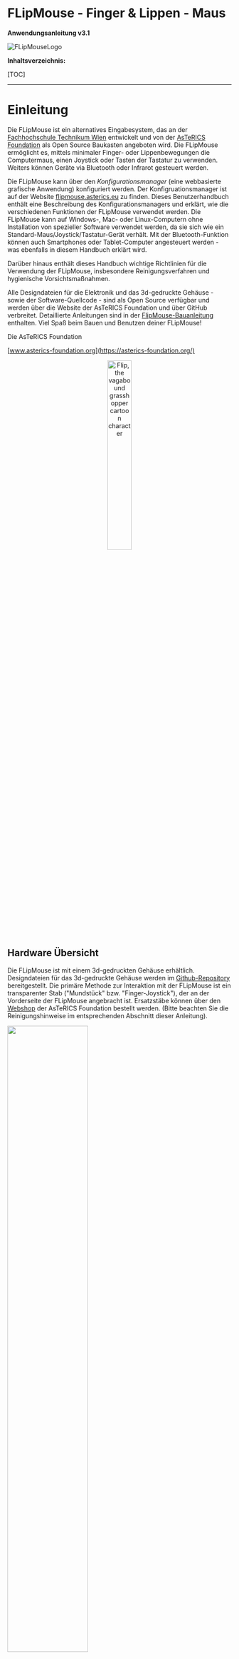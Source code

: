 # FLipMouse - Finger & Lippen - Maus

**Anwendungsanleitung v3.1**





![FLipMouseLogo](./Bilder/flipmouseLogo.svg)



**Inhaltsverzeichnis:**

[TOC]

____



# Einleitung

Die FLipMouse ist ein alternatives Eingabesystem, das an der [Fachhochschule Technikum Wien](https://www.technikum-wien.at) entwickelt und von der [AsTeRICS Foundation](https://asterics-foundation.org) als Open Source Baukasten angeboten wird. Die FLipMouse ermöglicht es,  mittels minimaler Finger- oder Lippenbewegungen die Computermaus, einen Joystick oder Tasten der Tastatur zu verwenden. Weiters können Geräte via Bluetooth oder Infrarot gesteuert werden.

Die FLipMouse kann über den *Konfigurationsmanager* (eine webbasierte grafische Anwendung) konfiguriert werden. Der Konfigruationsmanager ist auf der Website [flipmouse.asterics.eu](https://flipmouse.asterics.eu/index_fm.htm) zu finden. Dieses Benutzerhandbuch enthält eine Beschreibung des Konfigurationsmanagers und erklärt, wie die verschiedenen Funktionen der FLipMouse verwendet werden. Die FLipMouse kann auf Windows-, Mac- oder Linux-Computern ohne Installation von spezieller Software verwendet werden, da sie sich wie ein Standard-Maus/Joystick/Tastatur-Gerät verhält. Mit der Bluetooth-Funktion können auch Smartphones oder Tablet-Computer angesteuert werden - was ebenfalls in diesem Handbuch erklärt wird.

Darüber hinaus enthält dieses Handbuch wichtige Richtlinien für die Verwendung der FLipMouse, insbesondere Reinigungsverfahren und hygienische Vorsichtsmaßnahmen.

Alle Designdateien für die Elektronik und das 3d-gedruckte Gehäuse - sowie der Software-Quellcode - sind als Open Source verfügbar und werden über die Website der AsTeRICS Foundation und über GitHub verbreitet. Detaillierte Anleitungen sind in der [FlipMouse-Bauanleitung](https://github.com/asterics/FLipMouse/blob/master/ConstructionKit/ConstructionManual.pdf) enthalten. Viel Spaß beim Bauen und Benutzen deiner FLipMouse!

Die AsTeRICS Foundation

[www.asterics-foundation.org](https://asterics-foundation.org/)

<p align="center" width="100%">
    <img width="33%" src="./Bilder/flip1.svg" alt="Flip, the vagabound grasshopper cartoon character">
</p>


## Hardware Übersicht

Die FLipMouse ist mit einem 3d-gedruckten Gehäuse erhältlich. Designdateien für das 3d-gedruckte Gehäuse werden im [Github-Repository](https://github.com/asterics/FLipMouse/tree/master/Hardware/case-design/3D_printer) bereitgestellt. Die primäre Methode zur Interaktion mit der FLipMouse ist ein transparenter Stab ("Mundstück" bzw. "Finger-Joystick"), der an der Vorderseite der FLipMouse angebracht ist. Ersatzstäbe können über den [Webshop](https://www.asterics-foundation.org/webshop) der AsTeRICS Foundation bestellt werden. (Bitte beachten Sie die Reinigungshinweise im entsprechenden Abschnitt dieser Anleitung).

<p align="left" width="100%">
    <img width="60%" src="./Bilder/f2.svg">
</p>
*Abbildung 1*: Verwendung der FLipMouse (hier Version 2) als Mundsteuerung für Computer

Zusätzlich können zwei externe Taster an die Klinkenbuchsen auf den beiden Seite des FlipMouse-Gehäuses angeschlossen werden, und eine Taste ist bereits auf dem Gerät integriert.

**Benutzer können auf verschiedene Weise mit der FLipMouse interagieren:**

1. durch Berühren des Mundstücks mit den Lippen oder Fingern und Aufbringen kleiner Kräfte in vertikaler oder horizontaler Richtung
2. durch Erhöhen oder Verringern des Drucks im Mundstück (pusten oder ansaugen)
3. durch Betätigung von (bis zu) 3 Schaltern / Drucktastern
4. falls gewünscht, kann ein Kunststoffschlauch an den Drucksensor angeschlossen werden, so dass der Joystick mit einem Finger bedient werden kann und ein separates Mundstück für pusten/saugen verwendet werden kann. Alternativ kann der Druck auch durch das Anbringen eines Gummiballs am Kunststoffschlauch beeinflusst werden (Kissenschalter / Softschalter).



**Die Hardware-Eigenschaften der FLipMouse:** 

(a)    "Zero-way" Finger-Joystick/Mundstück: sehr geringe Kräfte reichen aus, um eine Auf-/Ab-/Links-/Rechts-Bewegung zu erzeugen

        o  Der Zero-Way Joystick kann z.B. mit Fingern oder Zehen bedient werden

        o  Er kann auch als Mundstück verwendet werden (Betätigung durch Lippen/Mundbewegungen)

        o  Falls gewünscht,  können durch pusten/saugen am Mundstück zusätzliche Funktionen ausgelöst werden. Hier stehen jeweils 2 unterschiedliche Stärke-Einstellungen zur Verfügung.

(b)    Ein eingebauter Schalter (*Button1*) am Gerät, z.B. zum Ändern der aktiven Konfiguration (Funktionen)

(c)    Zwei 3,5-mm-Klinkenbuchsen zum Anschluss von externen Schaltern / Tastern zur Auslösung von Zusatzfunktionen (*Button2* und *Button3*)

(d)    Anzeige der aktiven Konfiguration, des Kalibrierungsvorgangs usw. durch Farbe an der Frontseite

(e)    Universal-Infrarot-Fernbedienungsempfänger und -sender

(f)    Bluetooth-Unterstützung z. B. zur Steuerung von Smartphones oder iOS-Geräten

(g)    "Hot Shoe"-Adapter zur Montage an einem Manfrotto Magic Arm oder einem ähnlichen Montagesystem

(h)    Firmware-Aktualisierung über die FLipMouse-Webanwendung auf [flipmouse.asterics.eu](https://flipmouse.asterics.eu/index_fm.htm)

   

<p align="left" width="100%">
    <img width="60%" src="./Bilder/f5.JPG">
</p>


Auf der linken Seite der FLipMouse befindet sich eine Taste (B1), die eine konfigurierbare Funktion bietet (z. B. Ändern des Betriebsmodus). Eine 3,5-mm-Klinkenbuchse ermöglicht den Anschluss eines externen Tasters.

Auf der rechten Seite des FLipMouse-Gehäuses ist das Infrarot (IR) Empfängermodul zugänglich. Mit diesem Modul können beliebige Infrarot-Fernbedienungsbefehle aufgezeichnet werden (z.B. zum Ändern der Lautstärke oder der Kanaleinstellungen eines TV-Gerätes). Die IR-Signale können dann über die IR-Sendediode auf der Rückseite der FLipMouse wiedergegeben werden. Weiters kann zweiter externer Taster (B3) angeschlossen werden.

Die Frontseite des Gehäuses bietet eine Anschlussmöglichkeit für das Mundstück / den Finger-Joystick. Hier wird auch der aktuelle Betriebsmodus durch eine einstellbare Lichtfarbe angezeigt.



## Montage und Verwendung

**1. Befestigung des Mundstücks / des Joysticks**

Befestigen Sie das transparente Acrylglasrohr auf den vorderen Anschluss (Luer Lock Adapter) und drehen Sie es im Uhrzeigersinn, bis es gut sitzt (bitte nicht zu stark drehen, weil dadurch der Luer-Lock Adapter bzw. die Befestigung beschädigt werden könnten).

**2. Montieren der FLipMouse in einer geeigneten Weise**

Das Bild zeigt eine Kombination aus "[Manfrotto Gelenkarm](https://www.manfrotto.com/global/single-arm-2-section-196ab-2/)" + "[SuperClamp](https://www.manfrotto.com/global/super-photo-clamp-without-stud-aluminium-035/)" Halterung. Sie können auch den [Manfrotto Magic Arm](https://www.manfrotto.com/global/magic-photo-arm-smart-centre-lever-and-flexible-extension-143n/) oder eine andere Befestigungslösung verwenden, die auf den 3/8"-HotShoe-Adapter der FLipMouse passt.

*Verwendung als Mundsteuerung*
![Verwendung als Mundsteuerung](./Bilder/f2.png)
*Abbildung 3*: Verwendung der FLipMouse mit Mund/Lippen

Achten Sie darauf, dass sich der Kopf des Benutzers/der Benutzerin in einer bequemen Position befindet. Das Mundstück sollte die Lippen nur leicht berühren. Es ist nicht sinnvoll, das Mundstück weiter in den Mund zu nehmen - dies könnte unangenehm sein und die Kontrolle der seitlichen Bewegung erschweren.

*Verwendung als Finger-Joystick*
![Verwendung als Fingerjoystick](./Bilder/f10.PNG)
*Abbildung 4*: Verwendung der FLipMouse mit den Fingern

Wenn der Benutzer / die Benutzerin die FLipMouse mit einem Finger oder dem Daumen betätigen möchte, montieren Sie das System so, dass sich die Hand in einer Ruheposition befindet und der Finger den Joystick ohne Belastung berühren kann. Bringen Sie einen oder zwei zusätzliche externe Schalter an, falls gewünscht, und montieren Sie die Schalter an geeigneten Stellen (z. B. an den Beinen/Zehen/Schultern usw.).

*Soft-Taster mittels Gummiball*
Ein Kunststoffschlauch kann mittels eines *Luer-Lock*-Adapters am vorderen Anschluss der FLipMouse befestigt werden. Dieser Kunststoffschlauch kann mit einem weichen Ball verbunden werden, sodass ein Drücken das Balles eine verwertbare Druckänderung erzeugt. Diese Lösung kann als weicher Kopfschalter / Kissenschalter oder Schulterschalter ausgeführt und mit anderen externen Schaltern kombiniert werden.

**3. Schließen Sie die FLipMouse über die gewünschte Schnittstelle (USB, Bluetooth oder USB-OTG) an einen Computer, ein Tablet oder ein Smart Phone an**. Bitte beachten Sie, dass die Einstellungen der FLipMouse nur geändert werden können, wenn die FLipMouse an einen PC über USB angeschlossen ist.



#### Verwendung der FLipMouse über USB

Die FLipMouse kann über ein USB-Micro-Kabel an einen Computer angeschlossen werden.  Nach dem Anschließen der FLipMouse wird eine Kalibrierung der Nullstellung durchgeführt, die etwa 2 Sekunden dauert. Während dieser Zeit sollte das Mundstück nicht berührt werden.

![USB Micro Kabelverbindung](./Bilder/f12DE.svg)
*Abbildung 5*: Verbinden der FLipMouse mit dem Computer

**Bitte seien Sie vorsichtig** beim Anbringen des USB-Steckers, starke Kräfte können den Stecker beschädigen!

#### Verwendung der FLipMouse über Bluetooth

Die Bluetooth-Funktion der FLipMouse ermöglicht die kabellose Maus-/Tastatursteuerung von Computern, Tablets und Smartphones. Darüber hinaus können iPhones oder iPads über VoiceOver & Assistive-Switch Unterstützung genutzt werden. Falls die FLipMouse nur über Bluetooth verwendet werden soll, muss die Stromversorgung über ein USB-Micro-Kabel hergestellt werden (entweder über ein 5V-Netzteil oder über eine USB-Powerbank).

#### Verwendung der FLipMouse über USB-OTG

Die FLipMouse sollte mit jedem Betriebssystem funktionieren, das USB-HID-Geräte (Maus/Tastatur/Joystick) unterstützt, z. B. Windows, Linux oder MacOS. Einige Android-Geräte verfügen über einen USB-Anschluss mit USB-OTG-Funktionalität ("on-the-go"). Wenn Ihr Gerät "OTG" unterstützt, können Sie die FLipMouse mit einem USB-OTG-Adapter/Kabel anschließen (siehe Abbildung unten). Nach dem Anschließen sollten Sie einen Mauszeiger und/oder eine Bildschirmtastatur sehen. Sie können mit der App "OTG Checker" testen, ob Ihr Android-Telefon oder -Tablet die USB-OTG-Funktion unterstützt. 

![smartphone](./Bilder/f13.PNG)
*Abbildung 6*: Verwendung der FLipMouse mit dem Smart Phone



# FLipMouse-Konfigurationsmanager

Der *FLipMouse Konfigurationsmanager* ist eine grafische Benutzeroberfläche (GUI) zur Anpassungen der Einstellungen der FLipMouse an persönliche Bedürfnisse. Der Konfigurationsmanager ist über die folgende Website zugänglich: [https://flipmouse.asterics.eu](https://flipmouse.asterics.eu). Der FLipMouse-Konfigurationsmanager sendet und empfängt Informationen von der FLipMouse über einen Kommunikationsanschluss (COM-Port).  **Derzeit werden folgende WebBrowser unterstützt: Chrome, Chromium, Edge, Safari**.

Die folgende Abbildung zeigt die Einstiegsseite des FLipmouse-Konfigurationsmanagers:

<p align="left" width="100%">
    <img width="70%" src="./Bilder/fig1DE.PNG">
</p>
*Abbildung 7: Willkommensseite des FLipMouse-Konfigurationsmanagers*.

## Verbindungsaufbau mit der FLipMouse

1. Stellen Sie sicher, dass die FLipMouse über einen USB-Anschluss mit Ihrem Computer verbunden ist und dass ein unterstützter Webbrowser - Chrome, Chromium, Edge oder Safari - verwendet wird. (Der Testmodus erlaubt die Verwendung des Konfigurationsmanagers ohne eine echte FlipMouse, was z. B. zum Anzeigen oder Ändern von Einstellungen aus einer Backup-Datei nützlich sein kann).
2. Klicken Sie auf *VERBINDEN ZU FLIPMOUSE (ÜBER USB ANGESCHLOSSEN)* und wählen Sie im Auswahlfeld den entsprechenden COM-Port (Kommunikationsanschluss) aus. Wenn das Auswahlfeld leer erscheint, bedeutet dies, dass kein Kommunikationsanschluss erkannt wurde. Schließen Sie in diesem Fall das FLipMouse-Gerät erneut an und warten Sie, bis der COM-Port aktualisiert wird. Falls auch nach wiederholten Versuchen kein COM-Port wählbar ist, liegt vermutlich ein Problem mit dem Treiber vor. Legen Sie in diesem Fall bitte ein [Issue im Github Repository](https://github.com/asterics/FLipMouse/issues) an bzw. suchen Sie dort nach Lösungsmöglichkeiten.
3. Sobald der COM-Port ausgewählt ist, klicken Sie auf die Schaltfläche "Verbinden" am unteren Rand des Auswahlfeldes.
4. Nach erfolgreicher Verbindung des COM-Ports wird das Hauptfenster geöffnet. Die Titelleiste zeigt in der oberen rechten Ecke des Fensters den COM-Port Status als "verbunden" an, und die Auswahlbox *Slot auswählen* zeigt den aktiven Konfigurations-Speicherplatz (Slot). Darunter könnten die Tabs (Reiter) mit den Hauptfunktionen gewählt werden:

![ConfigManager-Header](./Bilder/header_de.jpg)*Abbildung 8: Titelleiste des FLipMouse-Konfigurationsmanagers*



## Ändern von Einstellungen und Funktionen

### Speicherplätze ("Slots")

Der Konfigurationsmanager ermöglicht die Anpassung aller Einstellungen und Betriebsarten der FLipmouse. Die Einstellungen werden in einzelnen **Speicherplätzen (Slots)** abgelegt - z.B. ein Slot für schnellen Mausbetrieb, ein Slot für langsamen Mausbetrieb, ein Slot für Tastatur-ASDW usw. Alle Einstellungen werden in der FLipMouse gespeichert. Die Einstellungen können auch in einer Datei auf Ihrem Computer abgelegt (oder von dort geladen) werden. 
Die in der FLipMouse gespeicherten Einstellungen bleiben auch dann erhalten, wenn die Stromversorgung unterbrochen wird. Wenn die FLipMouse das nächste Mal angeschlossen wird, sind die Einstellungen wieder verfügbar - auch wenn Sie einen anderen Computer oder ein anderes Betriebssystem verwenden!



## Tab STICK-CONFIG

Im Tab STICK-CONFIG wird die **Betriebsart des Mundstücks/Joysticks für den aktiven Slot eingestellt**. Weiters können etwa die *Sensitivität*, die *Deadzone* und weitere Parameter für geändert werden. Durch die Möglichkeit, mehrere Slots mit unterschiedlichen Stick-Einstellungen bzw. Betriebsarten zu konfigurieren, können flexible Anwendungsszenarien für die FLipMouse realisiert werden. Die Slots können durch eine beliebige Aktion des Benutzers / der Benutzerin gewechselt werden (z.B. das Drücken eines externen Tasters oder starkes Pusten in das Mundstück, siehe Abschnitt [*Zuweisung von verschiedenen Aktionen*](https://github.com/asterics/FLipMouse/blob/master/Documentation/UserManual/Markdown/FLipMouseAnwendungsanleitung.md#tab-aktionen)).


![ConfigManager](./Bilder/tab_stick_de.jpg)

### Betriebsart (“Verwende Stick für”)

Diese Einstellung bestimmt die Auswirkung einer Berührung des Sticks: 

1. **Mausbewegung:** Diese Betriebsart bewegt den Maus-Zeiger (dies ist die Standardeinstellung, um Computer oder Smartphones zu steuern). Ist dieser Modus aktiv, so wirken sich die weiteren Parameter (z.B. Sensitivität oder Deadzone) direkt auf die Geschwindigkeit des Maus-Zeigers aus. 
2. **Alternative Aktionen:** Wird diese Betriebsart gewählt, so kann der Stick für eine ganze Reihe unterschiedlicher Aktionen verwendet werden (z. B. Drücken der Taste 'A' wenn der Stick nach oben gedrückt wird, oder Abspielen eines Infrarot-Kommandos wenn der Sick nach rechts gedrückt wird). Diese Aktionen können im Tab ACTIONS festgelegt werden (siehe Abschnitt [*Zuweisung von verschiedenen Aktionen*](https://github.com/asterics/FLipMouse/blob/master/Documentation/UserManual/Markdown/FLipMouseAnwendungsanleitung.md#tab-aktionen)). **Wichtig:**Ist diese Betriebsart aktiv, so ist in erster Linie der Deadzone-Parameter ausschlaggebend dafür, ab welcher Betätigungsstärke die zugeweisene Aktion ausgelöst wird. 
3. **Joystick (XY):** In dieser Betriebsart  beeinflusst der Stick die X- und Y-Achse eines Joysticks/Gamepads (siehe Abschnitt [*Verwendung des Sticks für Joystick-Bewegungen*](https://github.com/asterics/FLipMouse/blob/master/Documentation/UserManual/Markdown/FLipMouseAnwendungsanleitung.md#verwenden-des-sticks-f%C3%BCr-joystick-bewegungen)).
4. **Joystick (ZR):** In dieser Betriebsart  beeinflusst der Stick die Z- und R-Achse eines Joysticks/Gamepads.
5. **Joystick (Slider):** In dieser Betriebsart  beeinflusst der Stick zwei Slider-Achsen eines Joysticks/Gamepads.

Falls eine der Joystick-Betriebsarten gewählt wird, verhält sich die FLipMouse wie ein Gamepad mit 6 Achsen (*X/Y*, *Z/Rotation* und *Slider1/Slider2*). Da der FLipMouse-Stick zu einem Zeitpunkt nur 2 Auslenkungen liefern kann, muss eine Auswahl der Joystick-Achsen getroffen werden:

<p align="left" width="100%">
    <img width="80%" src="./Bilder/fig20.1DE.svg">
</p>

*Abbildung 9: Konfiguration für Joystick-Bewegung einstellen*

Bitte beachten Sie, dass die Joystick-Funktion von entsprechenden Software-Anwendungen - z.B. Computerspielen - unterstützt werden muss. (Microsoft Windows bietet eine Test-Software für die Live-Anzeige der Joystick-Achsen- und Button-Aktivitäten an - dieses Tool kann durch Eingabe von "*joy.cpl*" in den Suchdialog gestartet werden.)



#### Mittelposition Kalibrieren

Die Betätigung dieser Schaltfläche führt eine Kalibration der Ruheposition des Sticks durch. Dies dauert etwa 1 Sekunde - dann ist die Kalibrierungssequenz abgeschlossen. In dieser Zeit sollte der Stick nicht berührt werden. (Die Kalibration kann bei Bedarf auch als *Alternative Aktion* zugewiesen werden, sodass sie während der Verwendung des FLipMouse-Geräts durchgeführt werden kann.

#### Nach Rechts Drehen (Stick-Ausrichtung ändern)

Die FLipMouse wird mit einer *HotShoe 3/8"*-Montageschraube befestigt, die sich an der Unterseite des FLipMouse-Gehäuses befindet. Die Ausrichtung kann je nach Bedarf geändert werden (ist die FLipMouse z.B. seitlich montiert, kann die Stick-Ausrichtung entsprechend geändert werden, sodass Bewegungen weiterhin korrekt interpretiert werden). Ein Klick auf "NACH RECHTS DREHEN" ändert die Ausrichtung um 90°. Es sind Ausrichtungseinstellungen für 0 / 90 / 180 und 270 Grad möglich, so dass jede Einbaulage möglich ist.



### Einstellung der Bewegungsparameter

Die Bildlaufleisten ermöglichen es, die Bewegungsparameter des Sticks und das Verhalten des Mauszeigers nach den Wünschen des Benutzers / der Benutzerin zu ändern. Das Verhalten der folgenden Merkmale kann geändert werden:

<p align="left" width="100%">
    <img width="100%" src="./Bilder/fig3DE.svg">
</p>
*Abbildung 10: Tab STICK-CONFIG, Einstellung der Bewegungsparameter*



#### Sensitivität

Wenn Sie den Stick für die Mausbewegung verwenden, kann die Empfindlichkeit über die Bildlaufleiste *Sensitivität* eingestellt werden. Ein kleinerer Wert führt zu einer langsameren Bewegung des Mauszeigers. Um den Wert zu ändern, klicken und ziehen Sie den Regler der Bildlaufleiste oder klicken Sie auf die Leiste neben dem Regler.

#### Deadzone

Die *Deadzone*-Einstellung definiert einen passiven Bereich für die Stickbewegungen: Ist der Deadzone-Wert niedrig, führen schon sehr geringe Stickbewegungen zu einer Cursorbewegung (oder führen die zugewiesene Alternativfunktion aus - siehe Kapitel *Zuweisung verschiedener Aktionen*). Ist die Deadzone zu niedrig eingestellt, beginnt der Cursor eventuell unbeabsichtigt mit einer Bewegung. Erhöhen Sie in diesem Fall den Wert der Deadzone, sodass die Stärke der Auslenkung für einen bestimmten Benutzer/Benutzerin geeignet ist. Beim Betriebsmodus *Alternative Aktionen* ist es sinnvoll, einen größeren Wert für die Deadzone zu verwenden, sodass z.B. die Richtungen bei Verwendung von Tastatur-Aktionen eindeutig ausgelöst weren können.

#### Separate Achseneinstellungen für Sensitivität und Deadzone

Falls gewünscht, können die Sensitivitäts- und Deadzonewerte für horizontale oder vertikale Bewegungen individuell geändert werden. Wählen Sie dazu die Option "*zeige x/y getrennt*", wie unten gezeigt:

<p align="left" width="100%">
    <img width="100%" src="./Bilder/fig3.1DE.svg">
</p>
*Abbildung 11: Tab STICK-CONFIG, Aufteilung der x/y-Achsen*

#### Maximale Geschwindigkeit

Die Einstellung der maximalen Geschwindigkeit auf ein niedriges Niveau ist nützlich, wenn der Benutzer die Cursorgeschwindigkeit begrenzen und gleichzeitig eine hohe Empfindlichkeit/Beschleunigung beibehalten möchte. (Diese Einstellung ist nur in der Betriebsart *Mausbewegung* relevant.)

#### Beschleunigung

Die Beschleunigungseinstellung erlaubt es, das Beschleunigungsverhalten des Mauszeigers zu beeinflussen: Wenn die Beschleunigung auf einen niedrigen Wert eingestellt ist, wird selbst eine starke Auslenkung des Sticks eine langsame (aber fortschreitende) Bewegung des Mauszeigers auslösen, was es einfacher macht, kleine Ziele präzise zu erreichen. (Diese Einstellung ist nur in der Betriebsart *Mausbewegung* relevant.)

#### Sensitivitäts-Profil

(Diese Einstellung wird erst durch Klicken auf *"Zeige erweiterte Einstellungen "* sichtbar.)
Die Kraftsensoren der FLipMouse weisen mechanisch bedingt kleine Ungenauigkeiten auf, die zu einem Abdriften des Mauszeigers führen können. Die Auswahlbox für verschiedene Empfindlichkeitsprofile erlaubt es, die Gesamtverstärkung und die Driftkorrektur einzustellen. In der Regel (und sofern keine anderen Sensorvarianten zum Einsatz kommen) sollte die Einstellung "Medium" verwendet werden.

### Anwenden der Einstellungen auf alle Slots

Die aktuellen Regler-Werte für die Bewegungsparameter sowie die Stick-Einstellung kann durch die beiden Schaltflächen am Ende des Tabs auf alle existierenden Slots übertragen werden. (Diese Möglichkeit besteht auch in anderen Tabs, wie z.B. bei den Einstellungen der Saug-Puste-Steuerung).

![ConfigManager](./Bilder/footer_de.jpg)

*Abbildung 11: Einstellungen auf alle Slots anwenden*



## Tab SAUG-PUSTE-STEUERUNG

Im Tab "SAUG-PUSTE-STEUERUNG" können die Schwellenwerte für Pusten und Ansaugen  nach Belieben eingestellt werden. Falls die FLipMouse angeschlossen ist, können die aktuellen Druckwerte anhand der horizontalen blauen Säule überwacht werden. Die aktuellen Minimal- und Maximalwerte sind anhand der vertikalen blauen und roten Linien erkennbar). Für das Ansaugen und das Pusten können jeweils zwei Schwellwerte eingestellt werden (normal und stark), denen im Tab "AKTIONEN" unterschiedliche Aktionen zugeordnet werden können. **Tipp**: die Schwellwerte für leichte Betätigung sollten so sensibel wie möglich eingestellt werden, und der Unterschied zur starken Betätigung sollte groß genug sein, um ein versehentliches Auslösen der zugeordneten Aktionen zu verhindern. Eventuell ist es nützlich, in der ersten Lernphase die starken Schwellwerte nicht zu verwenden (also so einzustellen, dass sie gar nicht erreichbar sind).

<p align="left" width="100%">
    <img width="100%" src="./Bilder/fig5.1DE.svg">
</p>
*Abbildung 12: Einstellungen für Pusten und Ansaugen*

Beachten Sie, dass der Leerlaufdruck (ohne Saugen und ohne Pusten) bei 
bei etwa 512 liegt, und der Druck steigt, wenn Sie in das Mundstück pusten, das dadurch auch einen erhöhten Druck anzeigt. Mit den Schiebereglern kann der Schwellendruck für Saugen und Pusten eingestellt werden. Die graue gepunktete Linie stellt den aktuellen Druck dar. Die blaue und die rote gepunktete Linie stellen die in dieser Sitzung erreichten Grenzwerte dar.

#### Erweiterte Gesten für Stark Ansaugen und Stark Pusten

Durch die Kombination eines starken Ansaugens oder Pustens mit einer kurzen Stick-Bewegung können bis zu 8 weitere Aktionen ausgelöst werden (z.B. "stark ansaugen + nach oben" oder "stark pusten + nach links"). Dabei muss der Stick kurz *nach* der Saug- oder Puste-Aktivität in die entsprechende Richtung ausgelenkt werden. (Wird der Stick nicht innerhalb einer Sekunde bewegt, so wird die eingestellte Aktion für stark pusten oder stark ansaugen ausgelöst.)



## Tab AKTIONEN

Im Tab AKTIONEN können unterschiedliche Benutzeraktivitäten zu gewünschten FlipMouse-Funktionen (Aktionen) zugeordnet werden. Die Benutzeraktivitäten sind:

- das Drücken oder Loslassen der 3 Tasten (eingebaute Taste *Button1* oder externe Tasten *Button2* oder *Button3*)
- Stickbewegungen (auf/ab/links/rechts), die den Schwellenwert der Deadzone überschreiten
- Saug- und Puste-Aktivitäten (oder erweiterte Saug-Puste-Gesten).

Die Zuweisung von Benutzeraktivitäten zu Aktionen wird in einer Tabelle dargestellt. Durch die Darstelloptionen *Aktueller Slot*, *Tabelle* oder *Liste* ist es möglich, einen Überblick auf alle existierenden Slots oder eine detaillierte Darstellung des aktuellen Slots zu erhalten.

<p align="left" width="100%">
    <img width="100%" src="./Bilder/fig6.1DE.svg">
</p>
*Abbildung 13: Verschiedene Aktionen für Benutzeraktivitäten zuweisen*

 Die Zuweisung von Aktionen kann durch Anklicken des Eintrags in der Tabelle geändert werden - dadurch öffnet sich ein Fenster mit weiteren Optionen:

<p align="left" width="100%">
    <img width="80%" src="./Bilder/fig7DE.PNG">
</p>
*Abbildung 14: Pop-up-Fenster zur Auswahl der gewünschten Aktion*

Im Folgenden werden die einzelnen Aktionskategorien und die verschiedenen Aktionen kurz beschrieben.



### Aktionskategorie “Maus”

**Linke / Mittlere / Rechte Maustaste halten (für die Dauer der Eingabe-Aktion)**
Bei der Aktion *Halten* wird eine bestimmte Maustaste kontinuierlich gedrückt (z. B. um ein Element über den Bildschirm zu ziehen). Die Maustaste wird losgelassen, wenn die zugewiesene Benutzeraktivität endet (z. B. wenn die Aktivität "Saugen/Pusten" endet, wenn der Stick wieder in die mittlere Position gebracht wird oder wenn eine externe Taste losgelassen wird).

**Klick linke / mittlere / rechte Maustaste**
Mit diesen Funktionen kann ein Klick der linken, rechten oder mittleren Maustaste ausgeführt werden. **Anmerkung:** ein Klick besteht aus drücken & loslassen der entsprechenden Maustaste, beides passiert kurz hintereinander nach Betätigen des Tasters / Bewegen des Sticks / Saug-/Pustesteuerung!

**Doppelklick linke Maustaste**
Erzeugt einen Doppelklick mit der linken Maustaste. Ein Doppelklick der linken Maustaste ist zum Beispiel zum Öffnen einer Datei notwendig. Das Ausführen von schnellen Mausklicks kann jedoch für manche NutzerInnen schwierig sein.

**Drücken oder Loslassen linke / mittlere / rechte Maustaste (umschalten)**
Die Aktion *Umschalten* ändert den Zustand einer Maustaste von gedrückt zu nicht gedrückt und umgekehrt. Dies ist z. B. nützlich, wenn eine Benutzeraktivität länger aufrechterhalten werden soll (z. B. beim Ziehen eines Objekts oder um eine Taste gedrückt zu halten, während andere Tasten gedrückt/losgelassen werden). Beachten
Sie, dass die Maustaste solange gedrückt bleibt, bis die zugewiesene Benutzeraktivität ein weiteres Mal aufgerufen wird!

**Nach oben / unten scrollen**
Die Aktionen *Nach oben / unten scrollen* ahmen das Maus-Scrollrad nach. Das Auslösen der Aktion *Nach oben scrollen* führt zu einem Bildlauf nach oben, während *Nach unten scrollen* zu einem Bildlauf nach unten führt. Diese Aktion ist zum Beispiel beim Lesen von Dokumenten oder Webseiten nützlich.

**Maus horizontal / vertikal bewegen (x-Achse / y-Achse)**
Die Funktionen *Maus horizontal bewegen (x-Achse)* und *Maus vertikal bewegen (y-Achse)* erzeugen Computermausbewegungen entlang der ausgewählten Achsen. Die Geschwindigkeitsparameter für diese Funktionen können in dem darunter erscheinenden Feld eingestellt werden. Solange die Benutzeraktivität vorhanden ist, wird der Mauszeiger bis zu dieser maximalen Geschwindigkeit beschleunigt. Bitte beachten Sie dies:

*Ein positiver Wert für die X-Richtung bewegt den Mauszeiger nach rechts. 
Ein negativer Wert für die X-Richtung verschiebt den Mauszeiger nach links. 
Ein positiver Wert für die Y-Richtung verschiebt den Mauszeiger nach unten. 
Ein negativer Wert für die Y-Richtung bewegt den Mauszeiger nach oben.* 



### Aktionskategorie "Joystick"

**Joystick x-/y-/z-Achse/z-Drehung/Regler setzen**
Diese Aktionen können verwendet werden, um einen gewünschten Wert an die Joystick-Achse zu senden. Die wählbaren Joystick-Achsen sind: *X / Y / Z / Z-Drehung / Regler*. Der Joystick wird in die Mittelstellung zurückbewegt, wenn die zugehörige Benutzeraktivität endet.

**Joystick-Button halten (für Dauer der Eingabe-Aktion)**
Diese Aktion kann verwendet werden, um einen gewünschte Joystick-Button zu drücken. Das FLipMouse-Gerät unterstützt 32 Tasten, so dass jeder Wert von 1 bis 32 zulässig ist. Der Joystick-Button wird losgelassen, wenn die zugehörige Benutzeraktivität beendet ist.

**Joystick Hat-Position setzen**
Mit dieser Aktion wird die Ausrichtung des Joystick-"Hats" (in Grad) festgelegt. Erlaubte Werte sind:
*-1, 0, 45, 90, 135, 180, 225, 270, 315*. Der Wert -1 setzt den Hat auf die mittlere Position (Leerlauf). 
Der Joystick-Hat wird in die Mittelstellung zurückbewegt, wenn die zugehörige Benutzeraktivität endet.



### Aktionskategorie "Tastatur"

**Taste(n) drücken + wieder loslassen / halten / umschalten**
Die Aktion *Taste(n) drücken + wieder loslassen* ermöglicht das Drücken einer oder mehrerer Tastaturtasten. Es wird ein zweites Dropdown-Menü mit möglichen Tastenbezeichnungen angezeigt (***Tasten hinzufügen***). **Wenn eine Taste aus diesem Menü ausgewählt wird, muss sie in das Feld *Eingabe Tasten* eingefügt werden (auf HINZUFÜGEN klicken)**. Auf diese Weise können mehrere Tasten der Tastatur gleichzeitig gedrückt werden. Die Taste(n) wird kurz darauf wieder losgelassen. Wenn Sie die zugewiesenen Tasten entfernen oder ändern möchten, müssen Sie die aktuell zugewiesenen Tasten löschen, indem Sie auf die Schaltfläche "LÖSCHEN" neben dem Feld *Eingabe Tasten* einfügen klicken.

Gängige Tastenkombinationen sind: 
TASTE_CTRL + Z: löst die Rückgängig-Funktion aus
TASTE_CTRL + C: löst die Kopierfunktion aus
KEY_CTRL + V: löst die Einfügefunktion aus
KEY_CTRL + KEY_ALT + KEY_ DELETE

Die Aktion *Taste(n) halten (für Dauer der Eingabe-Aktion)* hält die Taste gedrückt, bis die Benutzeraktivität beendet ist.
Die Aktion *Taste(n) drücken oder auslassen (umschalten)* wechselt bei jeder Benutzeraktivität den Zustand der Taste von gedrückt zu nicht gedrückt und umgekehrt.

Eine Liste aller unterstützten Tastenbezeichner finden Sie im [Anhang](https://github.com/asterics/FLipMouse/blob/master/Documentation/UserManual/Markdown/FLipMouseAnwendungsanleitung.md#liste-der-k%C3%BCrzel-f%C3%BCr-keybord-tasten) 
oder werfen Sie einen Blick auf die [FLipMouse Wiki / Github Seiten](https://github.com/asterics/FLipMouse/wiki/at-api).

<p align="left" width="100%">
    <img width="80%" src="./Bilder/fig8.1DE.svg">
</p>
*Abbildung 15: Hinzufügen von Tasten für die Aktionen Tasten Drücken / Halten / Umschalten*



**Schreibe Wort**
Die Aktion *Schreibe Wort* ermöglicht die Eingabe eines bestimmten Textes/Satzes bei zugewiesener Benutzeraktivität (z. B.: Schreiben Sie "Hallo", wenn Sie den FLipMouse-Stick nach oben bewegen). Wenn Sie diese Aktion auswählen, wird unter dem Dropdown-Menü ein leeres Textfeld angezeigt, in das der Text eingegeben werden kann (siehe unten):

<p align="left" width="100%">
    <img width="80%" src="./Bilder/fig9DE.PNG">
</p>
*Abbildung 16: Funktion "Schreibe Wort"*

In diesem Beispiel wird jedes Mal, wenn die Taste *Button1* der FLipMouse gedrückt wird, "Hallo" geschrieben.



### Aktionskategorie "Gerät"

**Keine Funktion (leer)**
Wenn die Aktion *Keine Funktion (leer)* ausgewählt ist, wird der entsprechenden Benutzeraktivität keine Aktion zugewiesen.

**Nächsten Slot laden**
Diese Aktion ist nur relevant, wenn Sie mehrere FLipMouse-Konfigurations-Slots gespeichert haben. Diese Aktion schaltet auf den nächsten Slot um. Wenn der letzte Slot bereits erreicht ist, wird durch Auslösen dieser Aktion zum ersten Slot gewechselt. Wenn Sie den Steckplatz wechseln, ändern die eingebauten LED-Lampen entsprechend die Farbe an der Gehäusefront und zeigen so den aktiven Slot an. Zusätzlich zur Farbe LEDs wird der Wechsel des Steckplatzes durch ein akustisches Signal angezeigt (die Anzahl der Töne entspricht der Nummer des Slots).

**Slot per Name laden**
Mit dieser Aktion wird der Konfigurations-Slot mit dem angegebenen Namen aktiviert. Der Name kann im Drop-Down Menü ausgewählt werden. Diese Aktion ist nur relevant, wenn Sie mehrere FLipMouse-Konfigurations-Slots gespeichert haben. Die LEDs zeigen die Slotnummer wie oben beschrieben an.

**Stick-Mittelposition kalibrieren**
Diese Aktion startet die Kalibrierungssequenz für die mittlere Position des Sticks. Bitte beachten Sie die Beschreibung ["*Kalibrierung der Mittelposition des Sticks*"](https://github.com/asterics/FLipMouse/blob/master/Documentation/UserManual/Markdown/FLipMouseAnwendungsanleitung.md#kalibrierung-der-mittelposition-des-sticks).



### Aktionskategorie: "Infrarot"

**Infrarot-Kommando abspielen / halten**
Diese Aktion gibt den Infrarot (IR-)Code mit dem angegebenen Befehlsnamen wieder. Die vorhandenen (aufgezeichneten) IR-Befehle können aus dem Dropdown-Menü ausgewählt werden. Die Aktion *Infrarot-Kommando abspielen* sendet den aufgezeichneten Code einmal, während die Aktion *Infrarot-Kommando halten* den Code wiederholt, bis die Benutzeraktivität beendet ist. Weitere Informationen zu Infrarot-Codes finden Sie im Abschnitt ["*Infrarot-Code-Aufzeichnung und -Wiedergabe*"](https://github.com/asterics/FLipMouse/blob/master/Documentation/UserManual/Markdown/FLipMouseAnwendungsanleitung.md#infrarot-code-aufzeichnung-und--wiedergabe).



### Aktionskategorie: Makro

**Benutzderdefiniertes Makro**
Diese Aktion ermöglicht das Ausführen eines sogenannten benutzerdefiniertem Makro, das aus mehreren Einzelaktionen besteht. Damit kann eine gewünschte Abfolge von Aktionen ausgeführt werden, die z.B. aus einer Anzahl von Mausbewegungen, Mausklicks, Texteingaben oder Tastendrücken besteht. Diese Aktion ist mächtig, aber auch etwas komplizierter, da die einzelnen Aktionen in Form von sogenannten AT-Befehlen angegeben werden müssen, die durch Semikolons getrennt sind. Ein Beispiel: Das folgende Befehlsmakro bewegt den Mauszeiger 100 Schritte nach links, 20 Schritte nach oben, wartet dann 100 Millisekunden und führt dann einen linken Mausklick aus: "MX 100; MY -20; WA 100; CL". Eine Liste und detaillierte Erklärung aller unterstützten AT-Befehle finden Sie im [Unterstützte Makro-Kommandos](https://github.com/asterics/FLipMouse/blob/master/Documentation/UserManual/Markdown/FLipMouseAnwendungsanleitung.md#liste-der-unterst%C3%BCtzten-makrokommandos) oder auf den [FLipMouse Wiki / Github Seiten](https://github.com/asterics/FLipMouse/wiki/at-api).



## Tab SLOTS

Im SLOTS-Tab können Sie neue Slots erstellen, bestehende Slots löschen, einen einzelnen oder alle Slots herunterladen (Backup erstellen) und eine Datei hochladen, die eine vollständige Konfiguration mit mehreren Slots enthält (Backup wiederherstellen). Außerdem können verschiedene Demo-Einstellungen (Presets) angewendet werden.

<p align="left" width="100%">
    <img width="100%" src="./Bilder/tab_slots1_de.jpg">
</p>

*Abbildung 17: SLOT Einstellungen*



### Slot-Liste / Slot-Auswahl

Die Slotliste zeigt alle vorhandenen Slots in der richtigen Reihenfolge an. Der aktuelle Slot ist durch die grüne Zeilenfarbe gekennzeichnet. Ein Klick auf einen anderen Slot in der Slot-Liste aktiviert diesen Slot. Außerdem wird der aktuelle Slot oben in der Mitte des Fensters im Feld *Slot auswählen* angezeigt und kann dort geändert werden. Die Einstellungen des aktuellen Slots werden gespeichert und beim Wechsel zu einem anderen Slot beibehalten. Die maximale Anzahl von Slots beträgt 10. 

#### Slot-Farbe 

Jedem Slot kann eine Farbe zugewiesen werden, die auf der Vorderseite der FLipMouse angezeigt wird. Die Farbe kann durch Anklicken der farbigen Schaltfläche über einen Auswahldialog  geändert werden. 

#### Verbindung (USB- oder Bluetooth Modus)

Durch Anklicken der Schaltfläche *Verbindung* in der Slot-Liste wird zwischen USB- und Bluetooth-Modus für diesen Slot umgeschaltet. Der Bluetooth-Modus ermöglicht die Steuerung von Handys, Tablets und Computern, die Bluetooth-fähig sind. Auf diese Weise können benutzerdefinierte Slots für USB oder Bluetooth erstellt werden, so dass es möglich ist, z. B. von einem Laptop (USB) zu einer drahtlosen Verbindung (Telefon/Tablet) und zurück zu wechseln (mit den Aktionen *Nächster Slot* oder *Slot per Name laden*.

**Bluetooth-Kopplung**
Die Bluetooth-Funktion kann nur funktionieren, wenn ein Host-Gerät mit der FLipMouse verbunden (gekoppelt/gepairt) ist. Ein Host-Gerät kann z. B. ein Mobiltelefon mit Android- oder iOS-Betriebssystem sein. Die FLipMouse kann nur dann mit einem Host-Gerät gekoppelt werden, wenn derzeit kein anderes Gerät verbunden ist und somit der Kopplungsmodus aktiv ist.  Ein aktiver Kopplungsmodus der FlipMouse wird durch langsames Dimmen der Lichtfarbe auf der Vorderseite des FLipMouse-Moduls angezeigt. Sobald eine Bluetooth-Verbindung hergestellt ist, leuchtet die Lichtfarbe dauerhaft. Um die Kopplung herzustellen, öffnen Sie die Bluetooth-Einstellungen Ihres Hostgeräts, aktivieren die Bluetooth-Funktion, wählen *Neues BT-Gerät hinzufügen*, und wählen dann die FLipMouse aus der Liste der verfügbaren Geräte aus. 

#### Aktion Slot löschen

Ein Slot kann durch Klicken auf die Schaltfläche *Löschen* in der Slotliste entfernt werden.

#### Aktion Slot herunterladen

Ein Slot kann auf dem Computer gespeichert werden, indem Sie auf die Schaltfläche *Slot herunterladen* in der Slotliste klicken (eine Datei wird von Ihrem Browser heruntergeladen - Sie können sie an einem beliebigen Ort speichern).

### Neuen Slot erstellen / vorhandenen Slot kopieren

Ein neuer Slot kann erstellt werden, indem die Einstellungen des derzeit aktiven Slots kopiert werden. Geben Sie dazu den gewünschten Namen für den neuen Slot in das entsprechende Textfeld ein (*Name für neuen Slot einfügen*). Klicken Sie dann auf die Schaltfläche "SLOT ERSTELLEN". Dadurch wird **eine Kopie des derzeit aktiven Slots** an das Ende der Slotliste angehängt und ein neuer Name dafür vergeben.



### Slots auf das Gerät hochladen

<p align="left" width="100%">
    <img width="100%" src="./Bilder/tab_slots2_de.jpg">
</p>



#### Slots aus Datei hochladen

Mit dieser Funktion können Sie eine Slots-Datei (.set) von Ihrem Computer auswählen und auf die FLipMouse hochladen (Wiederherstellung eines Backups). Seien Sie vorsichtig - dies löscht alle bestehenden Slot-Einstellungen Ihres Geräts!

#### Demo-Voreinstellungen anwenden

Mit dieser Funktion können Sie bestehende Demo-Einstellungen anwenden, die von uns erstellt wurden, um verschiedene Funktionen und Anwendungsszenarien der FLipMouse zu zeigen. Die vorhandenen Voreinstellungen können über die Auswahlbox gewählt werden. Falls eine Kurzbeschreibung vorhanden ist, kann diese in einem Pop-up-Fenster geöffnet werden. Das ausgewählte Demo-Preset wird durch Anklicken der entsprechenden Schaltfläche übernommen.



### Sicherung erstellen

Ein Klick auf die Scahltfläche *Alle Slots herunterladen* überträgt alle aktuellen Slots in eine Einstellungsdatei (.set), die auf Ihrem Computer gespeichert wird. Alle Einstellungen können so auf dasselbe oder auf ein anderes FLipMouse-Gerät übertragen werden. Mehrere Einstellungen (z. B. für einzelne Benutzer oder Anwendungsfälle) können auf einem Computer gespeichert und mit einem einzigen Klick übernommen werden. Es wird ein Dateiauswahlfenster geöffnet, in dem der gewünschte Dateiname zum Speichern oder Laden der Konfiguration ausgewählt werden kann.



## Tab ALLGEMEIN

Im Tab ALLGEMEIN können Sie den USB/Bluetooth-Modus ändern und Firmware-Updates für das FLipMouse-Gerät und das Bluetooth-Zusatzmodul (falls installiert) durchführen:

![general](./Bilder/tab_general_de.jpg)
*Abbildung 18: Allgemeine Einstellungen*



### Slot Test Modus

![general](./Bilder/slot_testmode_de.jpg)

Der Slot-Testmodus ermöglicht eine vorübergehende Anwendung von Einstellungen, um einen Slot-Test durchzuführen und dann zu einer funktionierenden FlipMouse-Konfiguration zurückzukehren. Wenn der Slot-Testmodus aktiviert ist, werden Änderungen an den Einstellungen nicht wie üblich sofort auf die FlipMouse angewendet. Diese Funktion ermöglicht es FLipMouse-Benutzern, mit den Slot-Einstellungen zu experimentieren, ohne Gefahr zu laufen, sich zu "auszusperren". Ein Beispiel: Um einen Slot mit Tastenaktionen für eine Spieleanwendung zu erstellen und zu testen, kann ein Benutzer auf *Aktuellen Slot testen* klicken, dann während der Countdown-Zeit von 10 Sekunden zur Spieleanwendung wechseln, dann die aktuellen Slot-Einstellungen mit der FLipMouse 90 Sekunden lang testen und dann automatisch zu den vorherigen Mauszeiger-Steuerungseinstellungen zurückkehren. Wenn die Einstellungen wie gewünscht funktionieren, kann der aktuelle Slot gespeichert werden, andernfalls können die Slot-Einstellungen rückgängig gemacht werden.



### Firmware Version

Hier können Sie die installierte Version der FLipMouse-Software (Firmware) sehen. Falls die installierte Version älter ist als jene Version, die online im FLipMouse-Github-Repository verfügbar ist, so wird die Option "UPDATE FIRMWARE" angezeigt (sonst wird "OVERWRITE FIRMWARE" angezeigt). Wenn Sie auf diese Schaltfläche klicken, wird versucht, die Firmware herunterzuladen und zu installieren. Dieser Vorgang sollte nur auf einem Laptop oder Desktop Computer durchgeführt werden. Die FLipMouse meldet sich dafür vorübergehend als USB-Laufwerk an, und die heruntergeladene Datei muss auf dieses Laufwerk kopiert werden. Danach startet die FLipMouse mit der aktualisierten Software neu. (Dieser Vorgang wird auch im Konfigurationsmanager erklärt, bitte folgen Sie der Anleitung Schritt für Schritt). 



## Tab VISUALISIERUNG

Der FLipMouse-Stick ist mit vier Kraftsensoren verbunden - einer für jede Bewegungsrichtung (oben, unten, links, rechts). Der numerische Wert jedes dieser Sensoren wird auf der Registerkarte "VISUALISIERUNG" angezeigt. Die aktuellen Werte können überwacht werden, wenn das FLipMouse-Gerät angeschlossen ist. Wenn der Stick bewegt wird, ändern sich die Sensorwerte. Insbesondere erhöht eine Bewegung in jede Richtung den jeweiligen Sensorwert. Signifikante Abweichungen in eine Richtung deuten auf ein Sensorproblem hin - in diesem Fall sollten die Sensoren überprüft und möglicherweise ausgetauscht werden.

![visualisation](./Bilder/fig12.PNG)

*Abbildung 10: Links: Live-Anzeige der Kraftsensorwerte; Mitte: aktueller Slot mit den 3 Tasten (wenn eine Taste gedrückt wird, wird der entsprechende Kreis gelb); Rechts: Sip und Puff Live-Wert und aktuelle Schwellenwerte*



## Infrarot-Code-Aufzeichnung und -Wiedergabe

Die FLipMouse verfügt über ein Infrarot-Fernbedienungs-Empfängermodul und eine Hochstrom-IR-LED, sodass sie Fernbedienungscodes vieler in der Unterhaltungselektronik verwendeter Fernbedienungsgeräte aufzeichnen und wiedergeben kann. Wenn Sie diese Funktion der FLipMouse nutzen möchten, achten Sie darauf, dass die IR-Sende-LED auf das zu steuernde Gerät gerichtet ist. Eine Anleitung zum Anschluss einer externen IR-LED zur Erhöhung der Sendeleistung finden Sie auf den [FLipMouse Wiki-Seiten](https://github.com/asterics/FLipMouse/wiki).

![infrared](./Bilder/fig30.PNG)

*Abbildung 20: Infrarot-Code-Aufzeichnung*

Um einen neuen IR-Code aufzuzeichnen, gehen Sie auf die Registerkarte AKTIONEN. Klicken Sie auf die gewünschte Aktion und wählen Sie im Popup-Fenster die Aktionskategorie "**Infrarot**". Dort können zwei verschiedene Arten von IR-Aktionen aus dem Kombinationsfeld ausgewählt werden:

- *Infrarot-Kommando abspielen*: sendet den aufgezeichneten Code einmal
- *Infrarot-Kommando halten (für Dauer der Eingabe-Aktion)*: wiederholt den Code, bis die Benutzeraktivität beendet ist

Die vorhandenen Befehle können aus dem Dropdown-Menü ausgewählt werden.

In diesem Fenster können Sie auch IR-Kommandos verwalten. Neben *Neues IR-Kommando* können Sie einen Namen eingeben und dann auf AUFNAHME klicken - richten Sie Ihre IR-Fernbedienung auf die Seite der FLipMouse, an der die LEDs herausragen, und senden Sie den IR-Befehl (für die Aufzeichnungsphase gibt es ein Zeitlimit von 10 Sekunden). Der neue Befehl wird nun in der FLipMouse gespeichert und kann durch Auswahl des Namens im Dropdown-Menü ausgewählt und wiedergegeben werden. Wenn der Befehl nicht korrekt wiedergegeben wird, versuchen Sie, den IR-Code-Timeout zu erhöhen - zum Beispiel auf 250 Millisekunden ("Zeige erweiterte Optionen"). Mit *IR Kommando Löschen* können Befehle gelöscht werden.

<p align="left" width="100%">
    <img width="70%" src="./Bilder/fig13DE.PNG">
</p>
*Abbildung 21: Konfigurationsmanager für Infrarot-Aufnahme und -Wiedergabe*



## Verwendung der Bluetooth-Funktion

Die Bluetooth-Funktion ermöglicht die Steuerung von Handys, Tablets und Computern mit Bluetooth-Fähigkeit. Wenn die FLipMouse über USB an einen PC oder Laptop angeschlossen ist, kann der Benutzer auf Bluetooth-Betrieb umschalten und bei Bedarf wieder auf USB wechseln.

#### Verbinden mit einem Bluetooth-Host-Gerät (Pairing)

Das Host-Gerät kann z. B. ein Mobiltelefon mit Android- oder iOS-Betriebssystem sein. 
Die FLipMouse kann nur dann mit einem Host-Gerät verbunden werden, wenn derzeit kein Gerät verbunden ist und somit der Pairing-Modus aktiv ist. Um ein Gerät zu verbinden, öffnen Sie die Bluetooth-Einstellungen Ihres Android- oder iOS-Geräts, aktivieren die Bluetooth Funktion, wählen *neues BT-Gerät hinzufügen* und selektiern dann die FLipMouse aus der Liste der verfügbaren Geräte. Öffnen Sie dann die Registerkarte ALLGEMEIN und aktivieren Sie den Bluetooth-Betrieb für die gewünschten Slots (siehe Abschnitt [*Allgemeine Einstellungen*](https://github.com/asterics/FLipMouse/blob/master/Documentation/UserManual/Markdown/FLipMouseAnwendungsanleitung.md#allgemeine-einstellungen-tab-allgemein).

Hinweis: Wenn sich das Bluetooth-Modul im Paring-Modus befindet (also aktuell kein Host-Gerät über Bluetooth verbdunen ist) und der Bluetooth-Betrieb im aktuellen Slot aktiv ist, so "dimmt" die Lichtfarbe an der Vorderseite der FLipMouse  Moduls langsam auf und ab. Sobald die Bluetooth Verbindung hergestellt ist, leuchtet die Lichtfarbe kontinuierlich.



# Hinweise zur Reinigung und Wartung

Wenn das Mundstück verwendet wird, um die Cursor-Bewegungen über Lippen-/Mundbewegungen auszulösen, ist ein sorgfältiges Reinigungsverfahren unerlässlich, um Bakterien und gesundheitliche Probleme zu vermeiden! Lesen Sie diesen Abschnitt sorgfältig durch und wenden Sie die erforderlichen Reinigungsverfahren bei Bedarf an.



## Überlegungen zu Hygiene und Risiken

Wenn das Mundstück mit den Lippen betätigt wird, ist es wichtig, die folgenden hygienischen Vorsichtsmaßnahmen zu beachten:

1. Ein Mundstück darf nur von einer Person benutzt werden
2. Die Filterspitze muss ausgetauscht werden, wenn sich Speichel oder Schmutz gebildet hat
3. Das Mundstück muss gereinigt werden, wenn sich Speichel oder Schmutz gebildet hat
   (siehe Kapitel "[Hinweise zur Reinigung und Wartung](https://github.com/asterics/FLipMouse/blob/master/Documentation/UserManual/Markdown/FLipMouseAnwendungsanleitung.md#hinweise-zur-reinigung-und-wartung)")

Bei mangelnder Hygiene des Mundstücks, insbesondere wenn das Mundstück von mehreren Personen benutzt wird, ist es möglich, dass

1. ein Hautausschlag entsteht
2. Viren und Bakterien übertragen werden und Krankheiten verursachen
3. gesundheitsgefährdende Schmutzablagerungen im Mundstück entstehen

Bei falscher Positionierung der FLipMouse besteht die Gefahr, dass man sich nach längerem Gebrauch unwohl fühlt, und es kann zu Muskelkrämpfen oder Muskelschmerzen durch ungewohnte Kopfhaltung kommen - achten Sie auf eine bequeme Position und planen Sie Pausen ein, wenn Sie längere Zeiträume arbeiten!



### Austausch des Speichelfilters

Der Speichelfilter befindet sich im Inneren des Acrylrohrs. Normalerweise sollte kein (oder fast kein) Speichel in den Stick gelangen - dies hängt jedoch stark von der Person ab, die das Mundstück benutzt. Wenn Speichel in das Mundstück gelangt, vermindert der Speichelfilter das Eindringen von Feuchtigkeit in das Innere der FLipMouse (bzw. den Drucksensor). Falls erforderlich, kann zusätzlich bzw. anstelle des einfachen Speichelfilters ein hydrophober Membranfilter verwendet werden. Dieser Membranfilter kann zwischen dem Acrylrohr und dem Luer-Lock-Adapter installiert werden (er ist kompatibel mit dem Luer-Lock-Standard).

Der Stadard-Speichelfilter kann wie unten gezeigt ausgetauscht werden:

<p align="left" width="100%">
    <img width="50%" src="./Bilder/fig34.1.jpg">
</p>
*Abbildung 22.1: Entfernen des Speichelfilters mit Hilfe einer normalen Schraube zum Ergreifen des Filters*

<p align="left" width="100%">
    <img width="50%" src="./Bilder/fig34.2.jpg">
</p>
*Abbildung 22.2: Der entfernte Filter*

<p align="left" width="100%">
    <img width="50%" src="./Bilder/fig34.3.jpg">
</p>
*Abbildung 22.3: Einsetzen eines neuen Filters (Einschieben in den Hygienestick)* 



### Desinfektion des Mundstücks

Verwenden Sie zur Desinfektion eines Mundstücks kochendes Wasser: Legen Sie das Mundstück (ohne Speichelfilter) für mindestens fünf Minuten in kochendes Wasser, dann lassen Sie es vor der nächsten Anwendung trocknen.

### Ersatzsticks und Filter

Transparente Acrylglas-Mundstücke können über den [AsTeRICS Foundation Webshop](https://www.asterics-foundation.org/webshop) bestellt werden.



## Modifizieren des Mundstücks / Sticks

Mehrere Benutzer und Benutzerinnen berichteten, dass sie eine andere Form des Mundstücks bevorzugen. Es ist natürlich möglich, eigene Modifikationen und Erweiterungen vorzunehmen, die sich für Sie angenehm anfühlen. Hier möchten wir einige Vorschläge mit Hilfe von erschwinglichen Einweg-Zigarettenspitzen geben. Die Verbindung zwischen dem Standard-Mundstück und der Zigarettenspitze wird mit einem kleinen Messingrohr hergestellt. Es ist auch möglich, die Zigarettenspitze abzuschneiden und ins Acrylrohr zu stecken, sodass ein fester Sitz gewährleistet ist:

![mouthpiece](./Bilder/fig33.PNG)
![mouthpiece1](./Bilder/fig33.1.PNG)

*Abbildung 23: Modifizierte Form des Mundstücks*

Unabhängig von den von Ihnen gewünschten Mundstückmodifikationen: Achten Sie stets auf einen hygienischen Betrieb und wenden Sie die im diesem Kapitel beschriebenen Reinigungsverfahren an!



# Makrobefehle und Tastencodes

## Liste der unterstützten Makrokommandos

| **Kürzel**  | **Funktion**                                                                                                                  | **Beispiel**                                                                                                                                  |
| ----------- | ----------------------------------------------------------------------------------------------------------------------------- | --------------------------------------------------------------------------------------------------------------------------------------------- |
| CL          | Klick linke Maustaste                                                                                                         |                                                                                                                                               |
| CR          | Klick rechte Maustaste                                                                                                        |                                                                                                                                               |
| CM          | Klick mittlere Maustaste (Zahnrad)                                                                                            |                                                                                                                                               |
| CD          | Doppelklick linke Maustaste                                                                                                   |                                                                                                                                               |
| HL          | Linke Maustaste halten                                                                                                        |                                                                                                                                               |
| HR          | Rechte Maustaste halten                                                                                                       |                                                                                                                                               |
| HM          | Mittlere Maustaste halten                                                                                                     |                                                                                                                                               |
| TL          | Drücken oder Loslassen linke Maustaste (wechseln)                                                                             | Ändert: gedrückt <-> nicht gedrückt                                                                                                           |
| TM          | Drücken oder Loslassen mittlere Maustaste (wechseln)                                                                          |                                                                                                                                               |
| TR          | Drücken oder Loslassen rechte Maustaste (wechseln)                                                                            |                                                                                                                                               |
| RL          | Linke Maustaste loslassen                                                                                                     |                                                                                                                                               |
| RR          | Rechte Maustaste loslassen                                                                                                    |                                                                                                                                               |
| RM          | Mittlere Maustaste loslassen                                                                                                  |                                                                                                                                               |
| WU          | Nach unten scrollen                                                                                                           |                                                                                                                                               |
| WD          | Nach oben scrollen                                                                                                            |                                                                                                                                               |
| MX          | Maus horizontal bewegen (x-Achse)                                                                                             | MX 4 -> bewegt Cursor 4 Pixel nach rechts                                                                                                     |
| MY          | Maus vertikal bewegen (y-Achse)                                                                                               | MY -10 -> bewegt Cursor 10 Pixel nach oben                                                                                                    |
| KW          | keyboard write string: Schreibe Wort                                                                                          | KW Hallo! -> schreibt "Hallo!“ am Keyboard                                                                                                    |
| KP          | key press: Keyboard-Tasten drücken (und wieder loslassen). Tasten werden durch Tastenkürzel identifiziert (siehe Liste unten) | KP KEY_UP -> drückt die "Cursor-Up" Taste; KP KEY_CTRL KEY_ALT KEY_DELETE drückt alle 3 Tasten                                                |
| KH          | key hold: Keyboard-Tasten drücken (und halten)                                                                                | siehe KP                                                                                                                                      |
| KT          | key toggle: Zustand der Keyboard-Tasten ändern (drücken wenn nicht gedrückt, loslassen wenn gedrückt)                         | siehe KP                                                                                                                                      |
| KR          | key release: Spezifische Tasten auslassen; Tasten werden durch Tastenkürzel identifiziert (siehe Liste unten)                 | KR KEY_UP -> lässt die „Cursor-Up“ Taste los                                                                                                  |
| RA          | release all = alle Tasten und Mausbuttons loslassen                                                                           |                                                                                                                                               |
| WA          | Warten (Millisekunden), bestimmte Anzahl Millisekunden warten                                                                 | WA 100 -> wartet 100 Millisekunden                                                                                                            |
| NE          | next slot: nächsten Slot laden                                                                                                |                                                                                                                                               |
| LO          | load slot: Slot per Name laden; wechselt zum angegebenen Slot                                                                 | LO mouse                                                                                                                                      |
| NC          | No command: keine Funktion                                                                                                    |                                                                                                                                               |
| RO <int>    | Orientierung des Sticks rotieren                                                                                              | RO 180 -> vertauscht die x- und y-Bewegungen des Sticks/Mundstücks                                                                            |
| JX <int>    | Joystick x-Achse setzen                                                                                                       | JX 512 -> setzt die x-Achse auf die mittlere Position                                                                                         |
| JY <int>    | Joystick y-Achse setzen                                                                                                       | JY 1023 -> setzt die y-Achse auf die oberste Position                                                                                         |
| JZ <int>    | Joystick z-Achse setzen                                                                                                       | JZ 0 -> setzt die z-Achse auf die niedrigste Position                                                                                         |
| JT <int>    | Joystick z-Drehung setzen                                                                                                     | JT 512 -> setzt die Drehung auf die mittlere Position                                                                                         |
| JS <int>    | Joystick Regler setzen                                                                                                        | JS 512 -> setzt den Regler in die mittlere Position                                                                                           |
| JP <int>    | Joystick Button drücken                                                                                                       | JP 1 -> drückt Joystick button 1                                                                                                              |
| JR <int>    | Joystick Button loslassen                                                                                                     | JR 2 -> drückt Joystick button 2                                                                                                              |
| JH <int>    | Joystick Hat-Position setzen                                                                                                  | JH 45 -> Setzt Joystick Hat auf 45 Grad; Mögliche Werte sind: 0, 45, 90, 135, 180, 225, 270, 315 und -1 zum Einstellen der mittleren Position |
| MM <int>    | Mausmodus: Cursor ein (int=1) oder alternative Funktionen ein (int=0)                                                         | MM1 -> schaltet in den Mausmodus um                                                                                                           |
| CA          | Nullstellung kalibrieren                                                                                                      | kalibriert Stick/Mundstück-Mittelstellung                                                                                                     |
| IP <string> | Infrarot-Kommando abspielen                                                                                                   | IP channelUp; gibt den Infrarot-Befehl "channelUp" wieder (wenn dieser IR-Befehlsname aufgezeichnet wurde)                                    |

Bitte beachten Sie, dass bestimmte Befehle zur Anpassung der FLipMouse-Einstellungen nicht in dieser Tabelle aufgeführt sind (z. B. Einstellung von Schwellenwerten oder Beschleunigungen, Aufzeichnung von IR-Befehlen usw.). Eine vollständige Liste der Befehle finden Sie in der [FLipMouse wiki](https://github.com/asterics/FLipMouse/wiki/at-api).

## Liste der Kürzel für Keybord-Tasten

| **Unterstützte Kürzel für Tastaturtasten**                                                                                                                                                                                                                                                         |
| -------------------------------------------------------------------------------------------------------------------------------------------------------------------------------------------------------------------------------------------------------------------------------------------------- |
| **Buchstaben**                                                                                                                                                                                                                                                                                     |
| KEY_A  KEY_B  KEY_C  KEY_D  KEY_E  KEY_F  KEY_G  KEY_H  <br/>KEY_I  KEY_J  KEY_K  KEY_L  KEY_M  KEY_N  KEY_O  KEY_P  <br/>KEY_Q  KEY_R  KEY_S  KEY_T  KEY_U  KEY_V  KEY_W  KEY_X KEY_Y KEY_Z                                                                                                       |
| **Ziffern**                                                                                                                                                                                                                                                                                        |
| KEY_1  KEY_2  KEY_3  KEY_4  KEY_5  KEY_6  KEY_7  KEY_8  KEY_9  KEY_0                                                                                                                                                                                                                               |
| **Funktionstasten**                                                                                                                                                                                                                                                                                |
| KEY_F1  KEY_F2  KEY_F3  KEY_F4  KEY_F5  KEY_F6  KEY_F7  KEY_F8  KEY_F9  KEY_F10  <br/>KEY_F11  KEY_F12  KEY_F13  KEY_F14  KEY_F15  KEY_F16  KEY_F17  KEY_F18  KEY_F19 <br/>KEY_F20  KEY_F21  KEY_F22  KEY_F23  KEY_F24                                                                             |
| **Navigationstasten**                                                                                                                                                                                                                                                                              |
| KEY_UP  KEY_DOWN  KEY_LEFT  KEY_RIGHT  KEY_TAB  KEY_PAGE_UP  KEY_PAGE_DOWN <br/>KEY_HOME  KEY_END                                                                                                                                                                                                  |
| **Spezielle Tasten**                                                                                                                                                                                                                                                                               |
| KEY_ENTER  KEY_SPACE  KEY_BACKSPACE  KEY_DELETE  KEY_INSERT  KEY_ESC  KEY_NUM_LOCK<br/>KEY_SCROLL_LOCK  KEY_CAPS_LOCK  KEY_PAUSE<br/><br/>KEY_SEMICOLON  KEY_COMMA  KEY_PERIOD  KEY_MINUS  KEY_EQUAL  KEY_SLASH<br/>KEY_BACKSLASH  KEY_LEFT_BRACE  KEY_RIGHT_BRACE  KEY_QUOTE  KEY_TILDE  KEY_MENU |
| **Keypad Tasten**                                                                                                                                                                                                                                                                                  |
| KEYPAD_1  KEYPAD_2  KEYPAD_3  KEYPAD_4  KEYPAD_5  KEYPAD_6  KEYPAD_7  KEYPAD_8<br/>KEYPAD_9  KEYPAD_0  <br/>KEYPAD_SLASH  KEYPAD_ASTERIX  KEYPAD_MINUS  KEYPAD_PLUS  KEYPAD_ENTER  KEYPAD_PERIOD                                                                                                   |
| **Tasten für alternative Funktionen**                                                                                                                                                                                                                                                              |
| KEY_SHIFT  KEY_CTRL  KEY_ALT  KEY_RIGHT_ALT  KEY_GUI  KEY_RIGHT_GUI                                                                                                                                                                                                                                |



# Kontakt

**Fachhochschule Technikum Wien**
Department Electronic Engineering
Höchstädtplatz 6
A-1200 Wien
ÖSTERREICH

**AsTeRICS Foundation**
Webpage: [www.asterics-foundation.org](http://www.asterics-foundation.org)
Email: <office@asterics-foundation.org>



# Haftungsausschluss

Die Fachhochschule Technikum Wien und die AsTeRICS Foundation übernehmen keine Gewährleistung und Haftung für die Funktionsfähigkeit der beschriebenen Geräte, Software und die Richtigkeit der übergebenen Unterlagen.

Weiters haftet die FH TW nicht für gesundheitliche Schäden, die durch die Verwendung der beschriebenen Hard- und Software entstehen. Die Nutzung der bereitgestellten Softwareanwendungen und Hardwaremodule erfolgt auf eigene Gefahr!



# Danksagung

Dieses Projekt wurde teilweise von der Stadt Wien finanziert, 
Magistratsabteilung für Wirtschaft, Arbeit und Statistik (MA 23), 
im Rahmen der Projekte AsTeRICS Academy (14-02), ToRaDes (18-04) 
und Wissensdrehscheibe für Barrierefreie Technologien (26-02)

![Logos](./Bilder/logo.svg)

